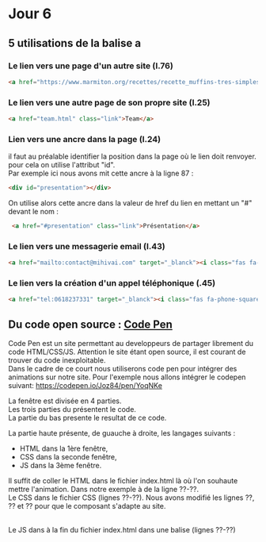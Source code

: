 # Jour 6

## 5 utilisations de la balise a

### Le lien vers une page d'un autre site (l.76)
```html
<a href="https://www.marmiton.org/recettes/recette_muffins-tres-simples_166385.aspx" target="_blanck" class="btn-pink">En savoir plus</a>
```

### Le lien vers une autre page de son propre site (l.25)
```html
<a href="team.html" class="link">Team</a>
```

### Lien vers une ancre dans la page (l.24)
il faut au préalable identifier la position dans la page où le lien doit renvoyer. pour cela on utilise l'attribut "id".
<br> Par exemple ici nous avons mit cette ancre à la ligne 87 :

```html
<div id="presentation"></div>
```

On utilise alors cette ancre dans la valeur de href du lien en mettant un "#" devant le nom :

```html
 <a href="#presentation" class="link">Présentation</a>
```

### Le lien vers une messagerie email (l.43)
```html
<a href="mailto:contact@mihivai.com" target="_blanck"><i class="fas fa-envelope"></i> : contact@mihivai.com</a>
```
### Le lien vers la création d'un appel téléphonique (.45)
```html
<a href="tel:0618237331" target="_blanck"><i class="fas fa-phone-square-alt"></i> : 06 18 23 73 31</a>
```

## Du code open source : <a href="https://codepen.io/" target="_blanck">Code Pen</a>  
Code Pen est un site permettant au developpeurs de partager librement du code HTML/CSS/JS. Attention le site étant open source, il est courant de trouver du code inexploitable.
<br>
Dans le cadre de ce court nous utiliserons code pen pour intégrer des animations sur notre site.
Pour l'exemple nous allons intégrer le codepen suivant: https://codepen.io/Joz84/pen/YoqNKe

La fenêtre est divisée en 4 parties.
<br>
Les trois parties du présentent le code.
<br>
La partie du bas presente le resultat de ce code.

La partie haute présente, de guauche à droite, les langages suivants : 
* HTML dans la 1ère fenêtre, 
* CSS dans la seconde fenêtre, 
* JS dans la 3ème fenêtre.

Il suffit de coller le HTML dans le fichier index.html là où l'on souhaute mettre l'animation. Dans notre exemple à de la ligne ??-??.
<br>
Le CSS dans le fichier CSS (lignes ??-??). Nous avons modifié les lignes ??, ?? et ?? pour que le composant s'adapte au site.

<br>
Le JS dans à la fin du fichier index.html dans une balise <script>...</script> (lignes ??-??)

